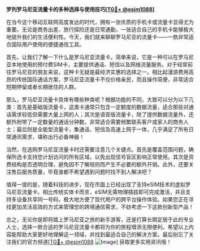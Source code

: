 **罗列罗马尼亚流量卡的多种选择与使用技巧[[TG💪+ @esim1088](https://t.me/s/esim1088)]**

在当今这个移动互联网高度发达的时代，拥有一张优质的手机卡或流量卡显得尤为重要。无论是商务出差、旅行探险还是日常通勤，一张适合自己的手机卡能够极大地提升我们的生活便利性。今天，我们就来聊聊罗马尼亚的流量卡——一款非常适合国际用户使用的便捷通信工具。

首先，让我们了解一下什么是罗马尼亚流量卡。简单来说，它是一种可以在罗马尼亚本地使用的预付费SIM卡，主要提供通话、短信以及网络流量服务。对于经常前往罗马尼亚的朋友来说，这种卡无疑是最经济实惠的选择之一。相比起漫游费用高昂的传统国际通话方案，罗马尼亚流量卡不仅价格亲民，而且操作简便，非常适合短期停留或者长期居住的人群。

那么，罗马尼亚流量卡具体有哪些种类呢？根据功能的不同，大致可以分为以下几类：首先是基础版流量卡，这类卡通常只包含一定额度的数据流量，适合那些对通话需求较低但需要大量上网的人；其次是语音版流量卡，除了提供数据流量外，还额外附带了一定数量的通话分钟数，非常适合需要频繁联系客户或家人的商务人士；最后则是全能型流量卡，集通话、短信及高速上网于一体，几乎满足了所有日常通讯需求，堪称出行必备神器！

当然，在选购罗马尼亚流量卡时还需要注意几个关键点。首先是覆盖范围问题，确保所选卡支持您计划访问的所有区域，以免出现信号盲区影响正常使用。其次是资费结构是否透明合理，避免因不了解规则而产生不必要的额外开销。此外，还要关注售后服务质量，毕竟谁都不希望遇到问题时找不到人解决吧？

值得一提的是，随着科技的进步，现在市面上已经出现了支持eSIM技术的虚拟罗马尼亚流量卡。相比传统实体卡而言，eSIM无需物理插拔即可完成激活，并且支持多设备共享同一号码，极大地方便了现代用户的跨平台操作体验。如果您正在寻找更加灵活高效的方式来管理您的跨境通信需求，不妨考虑一下这款创新型产品！

总之，无论你是即将踏上罗马尼亚之旅的新手游客，还是打算长期定居于此的专业人士，选择一款合适的罗马尼亚流量卡都将为你的旅程增添无限便利。希望以上内容能帮助大家更好地理解这一领域，并找到最适合自己的解决方案。最后别忘了关注我们的官方频道[[TG💪+ @esim1088](https://t.me/s/esim1088) ![Image](https://i.postimg.cc/4NQfJmqS/Snipaste-2025-05-13-00-14-12.png)] 获取更多实用资讯哦！